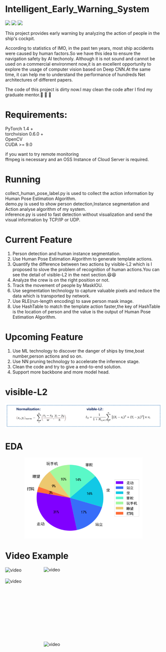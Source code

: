 # Intelligent_Early_Warning_System
![](https://img.shields.io/badge/build-passing-brightgreen) ![](https://img.shields.io/badge/author-ddmm-orange) ![](https://img.shields.io/badge/license-MIT-green)

This project provides early warning by analyzing the action of people in the ship's cockpit.

According to statistics of IMO, in the past ten years, most ship accidents were caused by human factors.So we have this idea to ensure the navigation safety by AI techonoly.
Although it is not sound and cannot be used on a commercial environment now,it is an excellent opportunity to explore the usage of computer vision based on Deep CNN.At the same time, it can help me to understand the performance of hundreds Net architectures of different papers.

The code of this project is dirty now.I may clean the code after I find my graduate mentor.:muscle:	:muscle:	:muscle:	
# Requirements:
PyTorch 1.4 +  
torchvision 0.6.0 +   
OpenCV  
CUDA >= 9.0  

if you want to try remote monitoring  
ffmpeg is necessary and an OSS Instance of Cloud Server is required.  

# Running
collect_human_pose_label.py is used to collect the action information by Human Pose Estimation Algorithm.  
demo.py is used to show person detection,Instance segmentation and Action analyse algorithm of my system.  
inference.py is used to fast detection without visualization and send the visual information by TCP/IP or UDP.  

# Current Feature
1. Person detection and human instance segmentation.  
2. Use Human Pose Estimation Algorithm to generate template actions.  
3. Quantify the difference between two actions by visible-L2 which is I proposed to slove the problem of recognition of human actions.You can see the detail of visible-L2 in the next section.:satisfied::satisfied:  
4. Analyze the crew is on the right position or not.  
5. Track the movement of people by MaskIOU.  
6. Use segmentation technology to capture valuable pixels and reduce the data which is transported by network.  
7. Use RLE(run-length encoding) to save person mask image.  
8. Use HashTable to match the template action faster,the key of HashTable is the location of person and the value is the output of Human Pose Estimation Algorithm.  

# Upcoming Feature
1. Use ML technology to discover the danger of ships by time,boat number,person actions and so on.
2. Use NN pruning technology to accelerate the inference stage.
3. Clean the code and try to give a end-to-end solution.
4. Support more backbone and more model head.  

# visible-L2  
![image](./images/math.png)

# EDA 

<div  align="center">    
  <img src="./images/image.svg" width = "380" height = "260"   alt="image" align=center />
</div>


# Video Example
<div  align="left">    
  <img src="./images/action_gif1.gif" width = "380" height = "240"  alt="video" align=center />
  <img src="./images/action_gif2.gif" width = "380" height = "240"  alt="video" align=right />
</div>
<br> 
<div  align="left">    
  <img src="./images/action_gif3.gif" width = "380" height = "240" alt="video" align=center />
  
  <img src="./images/action_gif4.gif" width = "380" height = "240"  alt="video" align=right />
</div>

